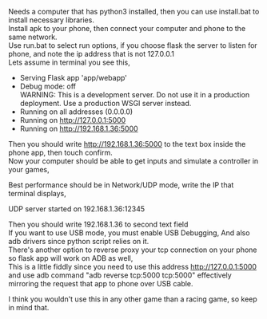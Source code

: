 Needs a computer that has python3 installed, then you can use install.bat to install necessary libraries.  
Install apk to your phone, then connect your computer and phone to the same network.  
Use run.bat to select run options, if you choose flask the server to listen for phone, and note the ip address that is not 127.0.0.1  
Lets assume in terminal you see this,  
 * Serving Flask app 'app/webapp'  
 * Debug mode: off  
WARNING: This is a development server. Do not use it in a production deployment. Use a production WSGI server instead.  
 * Running on all addresses (0.0.0.0)  
 * Running on http://127.0.0.1:5000  
 * Running on http://192.168.1.36:5000  

Then you should write http://192.168.1.36:5000 to the text box inside the phone app, then touch confirm.  
Now your computer should be able to get inputs and simulate a controller in your games,  

Best performance should be in Network/UDP mode, write the IP that terminal displays,  
  
UDP server started on 192.168.1.36:12345  
  
Then you should write 192.168.1.36 to second text field  
If you want to use USB mode, you must enable USB Debugging, 
And also adb drivers since python script relies on it.  
There's another option to reverse proxy your tcp connection on your phone so flask app will work on ADB as well,  
This is a little fiddly since you need to use this address http://127.0.0.1:5000  
and use adb command "adb reverse tcp:5000 tcp:5000" effectively mirroring the request that app to phone over USB cable.  

I think you wouldn't use this in any other game than a racing game, so keep in mind that.